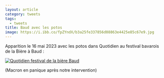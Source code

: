 ```yaml
---
layout: article
category: tweets
tags:
  - tweets
title: Baud avec les potos
image: https://i.ibb.co/fpZYndX/b3a25fe337856d08863e4425e85c67e9.jpg
---
```


Apparition le 16 mai 2023 avec les potos dans Quotidien au festival bavarois de la Bière à Baud :

[![Quotidien festival de la bière Baud](https://i.ibb.co/fpZYndX/b3a25fe337856d08863e4425e85c67e9.jpg)](https://www.dropbox.com/s/etk9er1ih3dz8h5/Quotidien_Baud_court.mp4?raw=1)

(Macron en panique après notre intervention)
